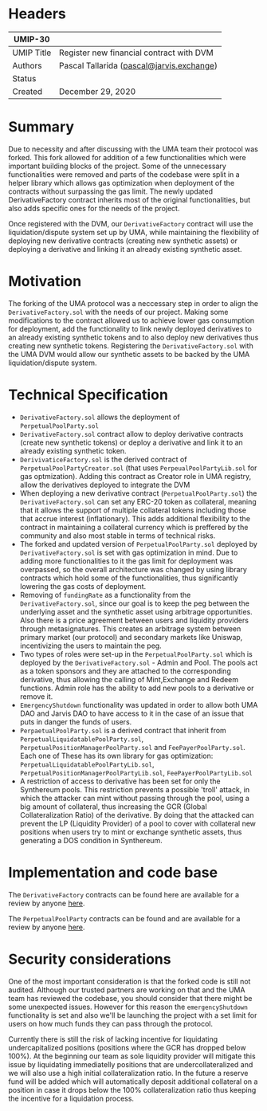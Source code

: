# Headers

| UMIP-30  |                                                                                                                                          |
|------------|------------------------------------------------------------------------------------------------------------------------------------------|
| UMIP Title | Register new financial contract with DVM                                                                                                |
| Authors    | Pascal Tallarida (pascal@jarvis.exchange) |
| Status     |                                                                                                                                     |
| Created    | December 29, 2020      

# Summary

Due to necessity and after discussing with the UMA team their protocol was forked. This fork allowed for addition of a few functionalities which were important building blocks of the project. Some of the unnecessary functionalities were removed and parts of the codebase were split in a helper library which allows gas optimization when deployment of the contracts without surpassing the gas limit. The newly updated DerivativeFactory contract inherits most of the original functionalities, but also adds specific ones for the needs of the project.

Once registered with the DVM, our `DerivativeFactory` contract will use the liquidation/dispute system set up by UMA, while maintaining the flexibility of deploying new derivative contracts (creating new synthetic assets) or deploying a derivative and linking it an already existing synthetic asset.

# Motivation

The forking of the UMA protocol was a neccessary step in order to align the `DerivativeFactory.sol` with the needs of our project. 
Making some modifications to the contract allowed us to achieve lower gas consumption for deployment, add the functionality to link newly deployed derivatives to an already existing synthetic tokens and to also deploy new derivatives thus creating new synthetic tokens.
Registering the `DerivativeFactory.sol` with the UMA DVM would allow our synthetic assets to be backed by the UMA liquidation/dispute system.


# Technical Specification

- `DerivativeFactory.sol` allows the deployment of `PerpetualPoolParty.sol`
- `DerivativeFactory.sol` contract allow  to deploy derivative contracts (create new synthetic tokens) or deploy  a derivative and link it to an already existing synthetic token.
- `DerivivaticeFactory.sol` is the derived contract of `PerpetualPoolPartyCreator.sol` (that uses `PerpeualPoolPartyLib.sol` for gas optmization).  Adding this contract as Creator role in UMA registry, allow the derivatives deployed to integrate the DVM
- When deploying a new derivative contract (`PerpetualPoolParty.sol`) the `DerivativeFactory.sol` can set any ERC-20 token as collateral, meaning that it allows the support of multiple collateral tokens including those that accrue interest (inflationary). This adds additional flexibility to the contract in maintaining a collateral currency which is preffered by the community and also most stable in terms of technical risks. 
- The forked and updated version of `PerpetualPoolParty.sol` deployed by `DerivativeFactory.sol` is set with gas optimization in mind. Due to adding more functionalities to it the gas limit for deployment was overpassed, so the overall architecture was changed by using library contracts which hold some of the functionalities, thus significantly lowering the gas costs of deployment.
- Removing of `fundingRate` as a functionality from the `DerivativeFactory.sol`, since our goal is to keep the peg between the underlying asset and the synthetic asset using arbitrage opportunities. Also there is a price agreement between users and liquidity providers through metasignatures. This creates an arbitrage system between primary market (our protocol) and secondary markets like Uniswap, incentivizing the users to maintain the peg.
- Two types of roles were set-up in the `PerpetualPoolParty.sol` which is deployed by the `DerivativeFactory.sol` - Admin and Pool. The pools act as a token sponsors and they are attached to the corresponding derivative, thus allowing the calling of Mint,Exchange and Redeem functions. Admin role has the ability to add new pools to a derivative or remove it.
- `EmergencyShutdown` functionality was updated in order to allow both UMA DAO and Jarvis DAO to have access to it in the case of an issue that puts in danger the funds of users. 
- `PerpaetualPoolParty.sol` is a derived contract that inherit from  `PerpetualLiquidatablePoolParty.sol`, `PerpetualPositionManagerPoolParty.sol` and  `FeePayerPoolParty.sol`. Each one of These has its own library for gas optimization:
`PerpetualLiquidatablePoolPartyLib.sol`, `PerpetualPositionManagerPoolPartyLib.sol`, `FeePayerPoolPartyLib.sol`
- A restriction of access to derivative has been set for only the Synthereum pools. This restriction prevents a possible 'troll' attack, in which the attacker can mint without passing through the pool, using a big amount of collateral, thus increasing the GCR (Global Collateralization Ratio) of the derivative. By doing that the attacked can prevent the LP (Liquidity Provider) of a pool to cover with collateral new positions when users try to mint or exchange synthetic assets, thus generating a DOS condition in Synthereum.

# Implementation and code base

The `DerivativeFactory` contracts can be found here are available for a review by anyone [here](https://gitlab.com/jarvis-network/apps/exchange/mono-repo/-/tree/feature/uma-integration-part-2/libs/contracts/contracts).

The `PerpetualPoolParty` contracts can be found and are available for a review by anyone [here](https://gitlab.com/jarvis-network/apps/exchange/UMAprotocol/-/tree/jarvis-dev/for-upstream/perpetual-pool-party/packages/core/contracts).

# Security considerations

One of the most important consideration is that the forked code is still not audited. Although our trusted partners are working on that and the UMA team has reviewed the codebase, you should consider that there might be some unexpected issues. However for this reason the `emergencyShutdown` functionality is set and also we'll be launching the project with a set limit for users on how much funds they can pass through the protocol.

Currently there is still the risk of lacking incentive for liquidating undercapitalized positions (positions where the GCR has dropped below 100%). At the beginning our team as sole liquidity provider will mitigate this issue by liquidating immediatelly positions that are undercollateralized and we will also use a high initial collateralization ratio. In the future a reserve fund will be added which will automatically deposit additional collateral on a position in case it drops below the 100% collateralization ratio thus keeping the incentive for a liquidation process.
